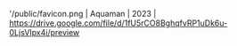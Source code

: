 '/public/favicon.png | Aquaman | 2023 | https://drive.google.com/file/d/1fU5rCO8BghqfvRP1uDk6u-0LjsVIpx4i/preview
